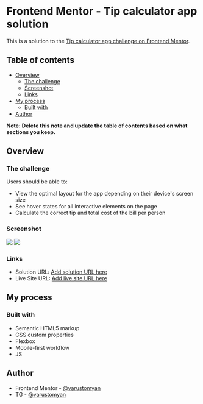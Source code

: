 # Frontend Mentor - Tip calculator app solution

This is a solution to the [Tip calculator app challenge on Frontend Mentor](https://www.frontendmentor.io/challenges/tip-calculator-app-ugJNGbJUX).

## Table of contents

- [Overview](#overview)
  - [The challenge](#the-challenge)
  - [Screenshot](#screenshot)
  - [Links](#links)
- [My process](#my-process)
  - [Built with](#built-with)
- [Author](#author)

**Note: Delete this note and update the table of contents based on what sections you keep.**

## Overview

### The challenge

Users should be able to:

- View the optimal layout for the app depending on their device's screen size
- See hover states for all interactive elements on the page
- Calculate the correct tip and total cost of the bill per person

### Screenshot

![](https://github.com/varustomyan/tip-calculator-app-main/blob/f23c2f1a872a1b09f8ccb7e53ce890659cb53209/images/screenshot-web.png)
![](https://github.com/varustomyan/tip-calculator-app-main/blob/f23c2f1a872a1b09f8ccb7e53ce890659cb53209/images/screenshot-mobile.png)

### Links

- Solution URL: [Add solution URL here](https://github.com/varustomyan/tip-calculator-app-main.git)
- Live Site URL: [Add live site URL here](https://varustomyan.github.io/tip-calculator-app-main/)

## My process

### Built with

- Semantic HTML5 markup
- CSS custom properties
- Flexbox
- Mobile-first workflow
- JS

## Author

- Frontend Mentor - [@varustomyan](https://www.frontendmentor.io/profile/varustomyan)
- TG - [@varustomyan](https://t.me/varustomyan)

